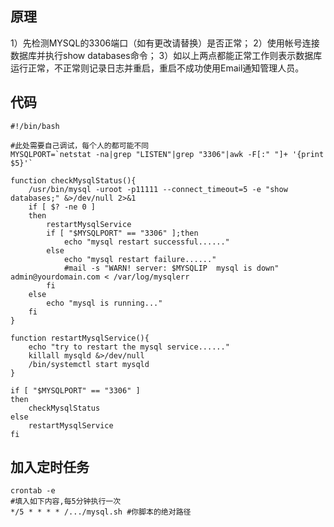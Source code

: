 ## 原理

1）先检测MYSQL的3306端口（如有更改请替换）是否正常；
2）使用帐号连接数据库并执行show databases命令；
3）如以上两点都能正常工作则表示数据库运行正常，不正常则记录日志并重启，重启不成功使用Email通知管理人员。


## 代码
``` sell
#!/bin/bash  

#此处需要自己调试，每个人的都可能不同
MYSQLPORT=`netstat -na|grep "LISTEN"|grep "3306"|awk -F[:" "]+ '{print $5}'`  
  
function checkMysqlStatus(){  
    /usr/bin/mysql -uroot -p11111 --connect_timeout=5 -e "show databases;" &>/dev/null 2>&1  
    if [ $? -ne 0 ]  
    then  
        restartMysqlService  
        if [ "$MYSQLPORT" == "3306" ];then  
            echo "mysql restart successful......"   
        else  
            echo "mysql restart failure......"   
            #mail -s "WARN! server: $MYSQLIP  mysql is down" admin@yourdomain.com < /var/log/mysqlerr  
        fi  
    else  
        echo "mysql is running..."  
    fi  
}  
  
function restartMysqlService(){  
    echo "try to restart the mysql service......"  
    killall mysqld &>/dev/null
    /bin/systemctl start mysqld 
}  
  
if [ "$MYSQLPORT" == "3306" ]  
then  
    checkMysqlStatus  
else  
    restartMysqlService  
fi
```

## 加入定时任务
``` shell
crontab -e
#填入如下内容,每5分钟执行一次
*/5 * * * * /.../mysql.sh #你脚本的绝对路径
```